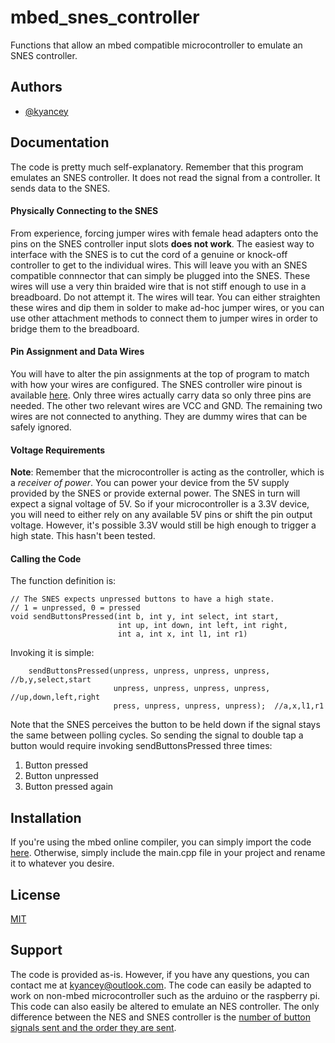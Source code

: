 
# mbed_snes_controller

Functions that allow an mbed compatible microcontroller to emulate an SNES controller.


## Authors

- [@kyancey](https://www.github.com/kyancey)

  
## Documentation

The code is pretty much self-explanatory. Remember that this program emulates
an SNES controller. It does not read the signal from a controller. It sends
data to the SNES.

#### Physically Connecting to the SNES
From experience, forcing jumper wires with female head adapters
onto the pins on the SNES controller input slots **does not work**. The easiest way
to interface with the SNES is to cut the cord of a genuine or knock-off controller to
get to the individual wires. This will leave you with an SNES compatible connnector that
can simply be plugged into the SNES. These wires will use a very thin braided wire that
is not stiff enough to use in a breadboard. Do not attempt it. The wires will tear.
You can either straighten these wires and dip them in solder to make ad-hoc jumper wires,
or you can use other attachment methods to connect them to jumper wires in order to
bridge them to the breadboard.

#### Pin Assignment and Data Wires
You will have to alter the pin assignments at the top of program
to match with how your wires are configured. The SNES controller
wire pinout is available [here](https://pinoutguide.com/Game/snescontroller_pinout.shtml).
Only three wires actually carry data so only three pins are needed.
The other two relevant wires are VCC and GND. The remaining two wires are not connected to
anything. They are dummy wires that can be safely ignored.

#### Voltage Requirements
**Note**: Remember that the microcontroller is acting
as the controller, which is a _receiver of power_. You can power your device from the 5V supply
provided by the SNES or provide external power. The SNES in turn will expect a signal voltage of 5V.
So if your microcontroller is a 3.3V device, you will need to either rely on any available 5V pins
or shift the pin output voltage. However, it's possible 3.3V would still be high enough to trigger
a high state. This hasn't been tested.

#### Calling the Code
The function definition is:

    // The SNES expects unpressed buttons to have a high state.
    // 1 = unpressed, 0 = pressed
    void sendButtonsPressed(int b, int y, int select, int start,
                            int up, int down, int left, int right,
                            int a, int x, int l1, int r1)

Invoking it is simple:

        sendButtonsPressed(unpress, unpress, unpress, unpress, //b,y,select,start
                           unpress, unpress, unpress, unpress, //up,down,left,right
                           press, unpress, unpress, unpress);  //a,x,l1,r1

Note that the SNES perceives the button to be held down if the signal stays the same
between polling cycles. So sending the signal to double tap a button would require
invoking sendButtonsPressed three times:

1. Button pressed
2. Button unpressed
3. Button pressed again

## Installation 

If you're using the mbed online compiler,
you can simply import the code
[here](https://os.mbed.com/users/kyancey/code/SNES_Controller/).
Otherwise, simply include the main.cpp file in your project and
rename it to whatever you desire.

## License

[MIT](https://choosealicense.com/licenses/mit/)

  
## Support

The code is provided as-is. However, if you have any questions, you
can contact me at kyancey@outlook.com. The code can easily be adapted
to work on non-mbed microcontroller such as the arduino or the raspberry pi.
This code can also easily be altered to emulate an NES controller. The only
difference between the NES and SNES controller is the [number of button signals
sent and the order they are sent](https://tresi.github.io/nes/).

